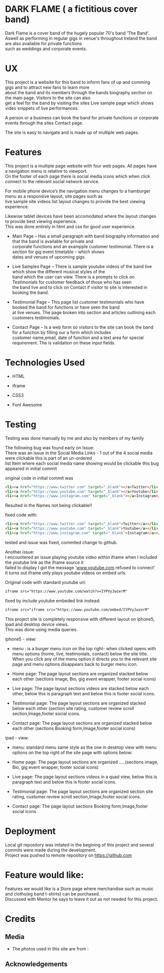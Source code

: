 # DARK FLAME ( a fictitious cover band)

Dark Flame is a cover band of the hugely popular 70's band 'The Band'.<br>
 Aswell as performing in regular gigs in venue's throughout Ireland the
band are also available for private functions<br> such as weddings and 
corporate events.

# UX

This project is a website for this band to inform fans of up and comming gigs
and to attract new fans to learn more<br> about the band and its members through
the bands biography section on the main page.
Visitors to the site can also<br> get a feel for the band by visiting the sites 
Live sample page which shows video snippets of live performances.<br>

A person or a business can book the band for private functions or corporate 
events through the sites Contact page.<br>

The site is easy to navigate and is made up of multiple web pages.

# Features

This project is a multiple page website with four web pages. All pages have a 
navigation menu is relative to viewport.<br> On the footer of each page there is 
social media icons which when click connect to the relevant social network service.<br>

For mobile phone device’s the navigation menu changes to a hamburger menu as
a responsive layout, site pages such as<br> live sample site videos list layout changes 
to provide the best viewing experience.<br> 

Likewise tablet devices have been accomodated where the layout changes to provide best 
viewing experience.<br> This was done entirely in html and css for good user experience.<br>

* Main Page – Has a small paragraph with band biography information and that the band 
is available for private and <br> corporate functions and an exampple customer testimonial. 
There is a section for gig event timetable – which shows<br> dates and venues of upcoming gigs. 

* Live Samples Page – There is sample youtube videos of the band live which show the 
different musical styles of the<br> band which the user can view. There is a prompts to 
click on Testimonials for customer feedback of those who has seen <br> the band live and to click on Contact 
if visitor to site is interested in booking the band. 

* Testimonial Page – This page list customer testimonials who have booked the band for
functions or have seen the band<br> at live venues. The page broken into section and articles 
outlining each customers testimonials.

* Contact Page –  Is a web form so visitors to the site can book the band for a function 
by filling our a form which includes<br> customer name,email, date of function and a text area 
for special requirement. The is validation on these input fields.

# Technologies Used

* HTML

* iframe

* CSS3

* Font Awesome

# Testing

Testing was done manually by me and also by members of my family

The following bug was found early on
Issue:<br>
There was an issue in the Social Media Links  - 1 out of the 4 social media were clickable
this is part of an un-ordered<br> list Item where each social media name showing would be clickable
this bug appeared in initial commit

original code in initial commit was
```html
<li><a href="https://www.twitter.com" target="_blank"></a>Twitter</li>
<li><a href="https://www.youtube.com" target="_blank"></a>Youtube</li>
<li><a href="https://www.instagram.com" target="_blank"></a>Instagram</li>
```

Resulted in the Names not being clickable!!

fixed code with:
```html
<li><a href="https://www.twitter.com" target="_blank">Twitter</a></li>
<li><a href="https://www.youtube.com" target="_blank">Youtube</a></li>
<li><a href="https://www.instagram.com" target="_blank">Instagram</a></li>
```
tested and issue was fixed, commited change to github.

Another issue:<br>
I encountered an issue playing youtube video within iframe when 
I included the youtube link as the iframe source it<br> failed to display I
got the message 'www.youtube.com refused to connect'<br>
It turns out iframe only plays youtube videos on embed urls.

Original code with standard youtube url:
```html
iframe src="https://www.youtube.com/watch?v=IYPVyJwzerM"
```
fixed by include youtube embeded link instead:
```html
iframe src="iframe src="https://www.youtube.com/embed/IYPVyJwzerM"
```


This project site is completely responsive with different layout on iphone5, ipad and desktop device views.<br> This was 
done using media queries.

iphone5 - view: <br>
* menu : is a burger menu icon on the top right- when clicked opens with menu options (home, live, testimonials, contact) 
below the site title.<br> When you click any of the menu option it directs you to the relevant site page and menu options disappears back to burger menu
icon.

* Home page: The page layout sections are organized stacked below each other (sections image, Bio, gig event wrapper, footer social icons)

* Live page: The page layout sections videos are stacked below each other, below this is paragraph text and below this is footer social icons.

* Testimonial page: The page layout sections are organized stacked below each other (section site rating, customer review scroll section,Image,footer social icons. 
* Contact page: The page layout sections are organized stacked below each other (sections Booking form,Image,footer social icons)

ipad - view:<br>
* menu: standard menu same style as the one in desktop view with menu options on the top right of the site page with options below:

* Home page: The page layout sections are organized .....(sections image, Bio, gig event wrapper, footer social icons)

* Live page: The page layout sections videos in a quad view, below this is paragraph text and below this is footer social icons.

* Testimonial page: The page layout sections are organized section site rating, customer review scroll section,Image,footer social icons. 

* Contact page: The page layout sections Booking form,Image,footer social icons


# Deployment
Local git repository was initated in the begining of this project and several commits were made during 
the development. <br> Project was pushed to remote repository on https://github.com

# Feature would like:
Features we would like is a Store page where merchandise such as music and cloths(eg band t-shirts) can 
be purchased.<br> Discussed with Mentor he says to leave it out as not needed for this project.

# Credits
## Media
  * The photos used in this site are from : 

## Acknowledgements





